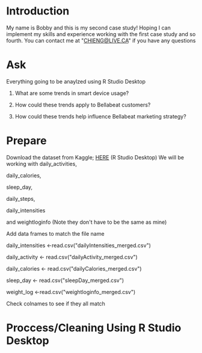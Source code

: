 # Introduction
My name is Bobby and this is my second case study! Hoping I can implement my skills and experience working with the first case study and so fourth. You can contact me at "CHIENG@LIVE.CA" if you have any questions


# Ask
Everything going to be anaylzed using R Studio Desktop

1. What are some trends in smart device usage?

2. How could these trends apply to Bellabeat customers?

3. How could these trends help influence Bellabeat marketing strategy?


# Prepare

Download the dataset from Kaggle; [HERE](https://www.kaggle.com/datasets/arashnic/fitbit?resource=download)
(R Studio Desktop)
We will be working with daily_activities,

daily_calories, 

sleep_day,

daily_steps,

daily_intensities

and weightloginfo (Note they don't have to be the same as mine)

Add data frames to match the file name


daily_intensities <-read.csv("dailyIntensities_merged.csv")
                              

daily_activity <- read.csv("dailyActivity_merged.csv")

daily_calories <- read.csv("dailyCalories_merged.csv")

sleep_day <- read.csv("sleepDay_merged.csv")

weight_log <-read.csv("weightloginfo_merged.csv")

Check colnames to see if they all match


# Proccess/Cleaning Using R Studio Desktop
